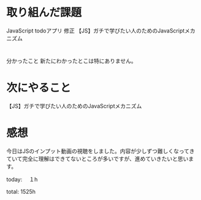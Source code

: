 # 取り組んだ課題 
JavaScript todoアプリ 修正
【JS】ガチで学びたい人のためのJavaScriptメカニズム


# 
分かったこと 
新たにわかったとこは特にありません。

# 次にやること
【JS】ガチで学びたい人のためのJavaScriptメカニズム


# 感想
今日はJSのインプット動画の視聴をしました。内容が少しずつ難しくなってきていて完全に理解はできてないところが多いですが、進めていきたいと思います。

today: 　１h

total: 1525h
